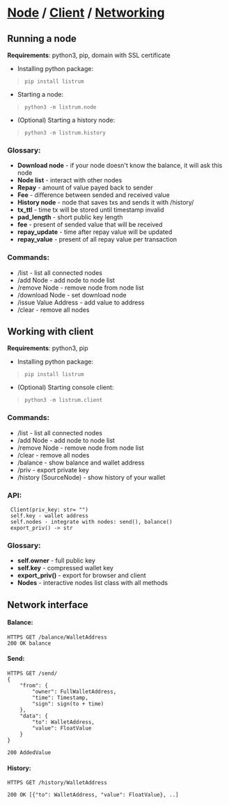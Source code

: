 # [Node](https://github.com/listrum/node-client#running-a-node) / [Client](https://github.com/listrum/node-client#working-with-client) / [Networking](https://github.com/listrum/node-client#network-interface)
## Running a node
**Requirements**: python3, pip, domain with SSL certificate

- Installing python package:
>`pip install listrum`

- Starting a node:
>`python3 -m listrum.node`

- (Optional) Starting a history node:
>`python3 -m listrum.history`

### Glossary:
- **Download node** - if your node doesn't know the balance, it will ask this node
- **Node list** - interact with other nodes
- **Repay** - amount of value payed back to sender
- **Fee** - difference between sended and received value
- **History node** - node that saves txs and sends it with /history/
- **tx_ttl** - time tx will be stored until timestamp invalid
- **pad_length** - short public key length
- **fee** - present of sended value that will be received
- **repay_update** - time after repay value will be updated
- **repay_value** - present of all repay value per transaction 

### Commands:
- /list - list all connected nodes
- /add Node - add node to node list
- /remove Node - remove node from node list
- /download Node - set download node
- /issue Value Address - add value to address
- /clear - remove all nodes

## Working with client
**Requirements**: python3, pip

- Installing python package:
>`pip install listrum`

- (Optional) Starting console client:
>`python3 -m listrum.client`

### Commands:
- /list - list all connected nodes
- /add Node - add node to node list
- /remove Node - remove node from node list
- /clear - remove all nodes
- /balance - show balance and wallet address
- /priv - export private key
- /history (SourceNode) - show history of your wallet

### API:
	 Client(priv_key: str= "")
	 self.key - wallet address
	 self.nodes - integrate with nodes: send(), balance()
	 export_priv() -> str

### Glossary:
- **self.owner** - full public key
- **self.key** - compressed wallet key
- **export_priv()** - export for browser and client
- **Nodes** - interactive nodes list class with all methods

## Network interface
#### Balance:
	HTTPS GET /balance/WalletAddress
	200 OK balance 

#### Send:
	HTTPS GET /send/
	{
		"from": {
			"owner": FullWalletAddress,
			"time": Timestamp,
			"sign": sign(to + time)
		},
		"data": {
			"to": WalletAddress,
			"value": FloatValue
		}
	}
	
	200 AddedValue

#### History:
	HTTPS GET /history/WalletAddress
	
	200 OK [{"to": WalletAddress, "value": FloatValue}, ..]
